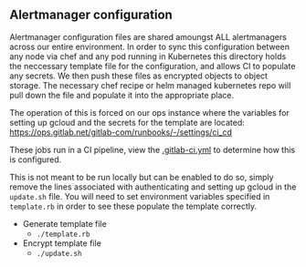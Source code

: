 ## Alertmanager configuration

Alertmanager configuration files are shared amoungst ALL alertmanagers across
our entire environment.  In order to sync this configuration between any node
via chef and any pod running in Kubernetes this directory holds the neccessary
template file for the configuration, and allows CI to populate any secrets.  We
then push these files as encrypted objects to object storage.  The necessary
chef recipe or helm managed kubernetes repo will pull down the file and populate
it into the appropriate place.

The operation of this is forced on our ops instance where the variables for
setting up gcloud and the secrets for the template are located: https://ops.gitlab.net/gitlab-com/runbooks/-/settings/ci_cd

These jobs run in a CI pipeline, view the [.gitlab-ci.yml](../.gitlab-ci.yml) to
determine how this is configured.

This is not meant to be run locally but can be enabled to do so, simply remove
the lines associated with authenticating and setting up gcloud in the
`update.sh` file.  You will need to set environment variables specified in
`template.rb` in order to see these populate the template correctly.

* Generate template file
  * `./template.rb`
* Encrypt template file
  * `./update.sh`

